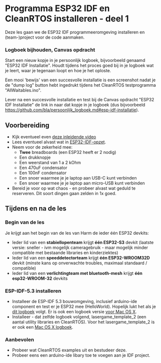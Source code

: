 # Programma ESP32 IDF en CleanRTOS installeren - deel 1

Deze les gaan we de ESP32 IDF programmeeromgeving installeren en (team-)project voor de code aanmaken.

### Logboek bijhouden, Canvas opdracht

Start een nieuw kopje in je persoonlijk logboek, bijvoorbeeld genaamd "ESP32 IDF Installatie".
Houdt tijdens het proces goed bij in je logboek wat je leert, waar je tegenaan loopt en hoe je het oploste.

Een mooi 'bewijs' van een succesvolle installatie is een screenshot nadat je de "dump log" button hebt ingedrukt tijdens het CleanRTOS testprogramma "AllWaitables.ino".

Lever na een succesvolle installatie en test bij de Canvas opdracht "ESP32 IDF Installatie" de link in naar dat kopje in je logboek (dus bijvoorbeeld <https://github.com/bla/persoonlijk_logboek.md#esp-idf-installatie>).

## Voorbereiding

- Kijk eventueel even [deze inleidende video](https://youtu.be/DKVyf8Wh0kE)
- Lees eventueel alvast wat in [ESP32-IDF-opzet](../../infrastructuur/ESP32-IDF-opzet/ESP32-IDF-opzet.md).
- Neem voor de zekerheid mee:
  - **Twee** breadboards (een ESP32 heeft er 2 nodig)
  - Een drukknopje
  - Een weerstand van 1 a 2 kOhm
  - Een 470uF condensator
  - Een 100nF condensator
  - Een snoer waarmee je je laptop aan USB-C kunt verbinden
  - Een snoer waarmee je je laptop aan micro-USB kunt verbinden
- Bereid je voor op wat chaos - en probeer alvast wat geduld te reserveren.
  Dit soort dingen gaan zelden in 1x goed.

## Tijdens en na de les

### Begin van de les

Je krijgt aan het begin van de les van Harm de ieder één ESP32 devkits:

- Ieder lid van een **stabiellopenteam** krijgt **één ESP32-S3** devkit
  (laatste versie: sneller - ivm mogelijk cameragebruik - maar mogelijk minder
   compatible met bestaande libraries en kinderziektes)
- Ieder lid van een **speeddetectorteam** krijgt **één ESP32-WROOM32D** devkit
  (minste kans op onverwachte troubles, maximaal standaard / compatible)
- Ieder lid van een **verlichtingteam met bluetooth-mesh** krijgt **één esp32-WROOM-32** devkits
  
### ESP-IDF-5.3 installeren

- Installeer de ESP-IDF 5.3 bouwomgeving, inclusief arduino-ide component en test er je ESP32 mee (HelloWorld).
Hopelijk lukt het als je [dit logboek](../../infrastructuur/ESP32-IDF-opzet/ESP32-IDF-opzet.md) volgt. Er is ook een logboek versie [voor Mac OS X](../../infrastructuur/ESP32-IDF-opzet/ESP32-IDF-opzet-Mac-OS-X.md).
- Installeer - dat zelfde logboek volgend, lasergame_template_2 (een aantal utility libraries en CleanRTOS). Voor het lasergame_template_2 is er ook een [Mac OS X logboek](../../infrastructuur/ESP32-IDF-opzet/Other-OS-X-examples/lasergame_template_2-Mac-OS-X.md).

### Aanbevolen

- Probeer wat CleanRTOS examples uit en bestudeer deze.
- Probeer eens een arduino-ide libary toe te voegen aan je IDF project.
